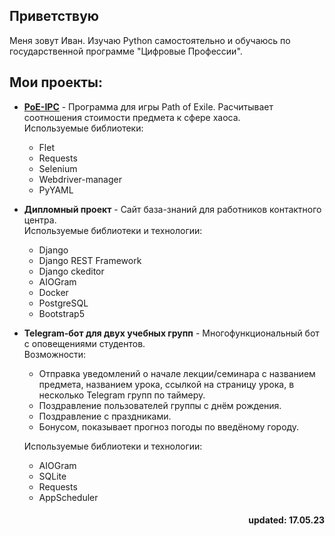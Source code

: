 ## Приветствую  
Меня зовут Иван. Изучаю Python самостоятельно и обучаюсь по государственной программе "Цифровые Профессии".

## Мои проекты:
- [**PoE-IPC**](https://github.com/proDreams/PoE-IPC) - Программа для игры Path of Exile. Расчитывает соотношения стоимости предмета к сфере хаоса.  
Используемые библиотеки:
    - Flet
    - Requests
    - Selenium
    - Webdriver-manager
    - PyYAML
- **Дипломный проект** - Сайт база-знаний для работников контактного центра.  
Используемые библиотеки и технологии:
    - Django
    - Django REST Framework
    - Django ckeditor
    - AIOGram
    - Docker
    - PostgreSQL
    - Bootstrap5
- **Telegram-бот для двух учебных групп** - Многофункциональный бот с оповещениями студентов.  
Возможности:
    - Отправка уведомлений о начале лекции/семинара с названием предмета, названием урока, ссылкой на страницу урока, в несколько Telegram групп по таймеру.
    - Поздравление пользователей группы с днём рождения.
    - Поздравление с праздниками.
    - Бонусом, показывает прогноз погоды по введёному городу.  
  
  Используемые библиотеки и технологии:
    - AIOGram
    - SQLite
    - Requests
    - AppScheduler
    

<h4 align="right">updated: 17.05.23</h3>
